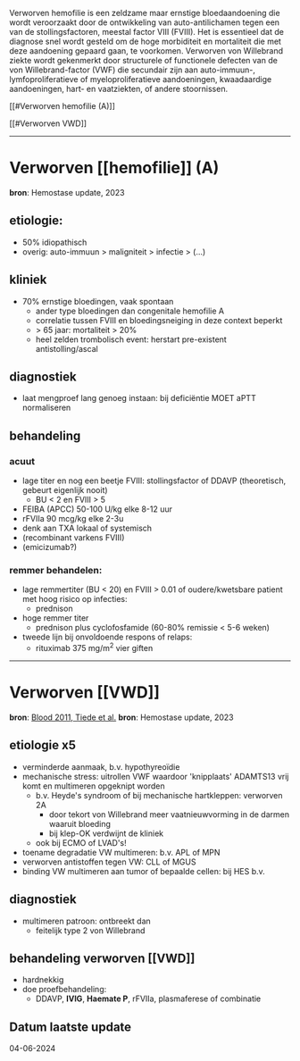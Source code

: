 Verworven hemofilie is een zeldzame maar ernstige bloedaandoening die wordt veroorzaakt door de ontwikkeling van auto-antilichamen tegen een van de stollingsfactoren, meestal factor VIII (FVIII). Het is essentieel dat de diagnose snel wordt gesteld om de hoge morbiditeit en mortaliteit die met deze aandoening gepaard gaan, te voorkomen. Verworven von Willebrand ziekte wordt gekenmerkt door structurele of functionele defecten van de von Willebrand-factor (VWF) die secundair zijn aan auto-immuun-, lymfoproliferatieve of myeloproliferatieve aandoeningen, kwaadaardige aandoeningen, hart- en vaatziekten, of andere stoornissen.

[[#Verworven hemofilie (A)]]

[[#Verworven VWD]]
____
# Verworven [[hemofilie]] (A)
**bron**: Hemostase update, 2023
## etiologie:
- 50% idiopathisch
- overig: auto-immuun > maligniteit > infectie > (...)
## kliniek
- 70% ernstige bloedingen, vaak spontaan
	- ander type bloedingen dan congenitale hemofilie A
	- correlatie tussen FVIII en bloedingsneiging in deze context beperkt
	- \> 65 jaar: mortaliteit > 20%
	- heel zelden trombolisch event: herstart pre-existent antistolling/ascal
## diagnostiek
- laat mengproef lang genoeg instaan: bij deficiëntie MOET aPTT normaliseren
## behandeling
### acuut
- lage titer en nog een beetje FVIII: stollingsfactor of DDAVP (theoretisch, gebeurt eigenlijk nooit)
	- BU < 2 en FVIII > 5
- FEIBA (APCC) 50-100 U/kg elke 8-12 uur
- rFVIIa 90 mcg/kg elke 2-3u
- denk aan TXA lokaal of systemisch
- (recombinant varkens FVIII)
- (emicizumab?)
### remmer behandelen:
- lage remmertiter (BU < 20) en FVIII > 0.01 of oudere/kwetsbare patient met hoog risico op infecties:
	- prednison
- hoge remmer titer
	- prednison plus cyclofosfamide (60-80% remissie < 5-6 weken)
- tweede lijn bij onvoldoende respons of relaps: 
	- rituximab 375 mg/m<sup>2</sup> vier giften
___
# Verworven [[VWD]]
**bron**: [Blood 2011, Tiede et al.](https://ashpublications.org/blood/article/117/25/6777/24352/How-I-treat-the-acquired-von-Willebrand-syndrome)
**bron**: Hemostase update, 2023
## etiologie x5
- verminderde aanmaak, b.v. hypothyreoïdie
- mechanische stress: uitrollen VWF waardoor 'knipplaats' ADAMTS13 vrij komt en multimeren opgeknipt worden
	- b.v. Heyde's syndroom of bij mechanische hartkleppen: verworven 2A
		- door tekort von Willebrand meer vaatnieuwvorming in de darmen waaruit bloeding
		- bij klep-OK verdwijnt de kliniek
	- ook bij ECMO of LVAD's!
- toename degradatie VW multimeren: b.v. APL of MPN
- verworven antistoffen tegen VW: CLL of MGUS
- binding VW multimeren aan tumor of bepaalde cellen: bij HES b.v.
## diagnostiek
- multimeren patroon: ontbreekt dan
	- feitelijk type 2 von Willebrand
## behandeling verworven [[VWD]]
- hardnekkig
- doe proefbehandeling:
	- DDAVP, **IVIG**, **Haemate P**, rFVIIa, plasmaferese of combinatie
## Datum laatste update
04-06-2024